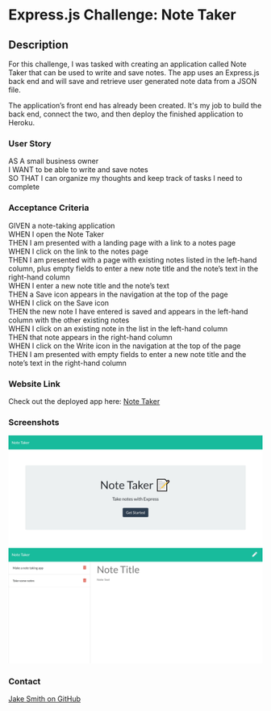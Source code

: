 # Express.js Challenge: Note Taker

## Description

For this challenge, I was tasked with creating an application called Note Taker that can be used to write and save notes.
The app uses an Express.js back end and will save and retrieve user generated note data from a JSON file.

The application’s front end has already been created. It's my job to build the back end, connect the two, and then deploy the finished application to Heroku.

### User Story

AS A small business owner  
I WANT to be able to write and save notes  
SO THAT I can organize my thoughts and keep track of tasks I need to complete  

### Acceptance Criteria

GIVEN a note-taking application  
WHEN I open the Note Taker  
THEN I am presented with a landing page with a link to a notes page  
WHEN I click on the link to the notes page  
THEN I am presented with a page with existing notes listed in the left-hand column, plus empty fields to enter a new note title and the note’s text in the right-hand column  
WHEN I enter a new note title and the note’s text  
THEN a Save icon appears in the navigation at the top of the page  
WHEN I click on the Save icon  
THEN the new note I have entered is saved and appears in the left-hand column with the other existing notes  
WHEN I click on an existing note in the list in the left-hand column  
THEN that note appears in the right-hand column  
WHEN I click on the Write icon in the navigation at the top of the page  
THEN I am presented with empty fields to enter a new note title and the note’s text in the right-hand column  

### Website Link
Check out the deployed app here: [Note Taker](https://sheltered-garden-29553.herokuapp.com)

### Screenshots

![screenshot](https://github.com/kara-krzystan/note-taker/blob/main/public/assets/images/Screenshot_01.jpg)
![screenshot](https://github.com/kara-krzystan/note-taker/blob/main/public/assets/images/Screenshot_02.jpg)

### Contact

[Jake Smith on GitHub](https://github.com/ekaj119)